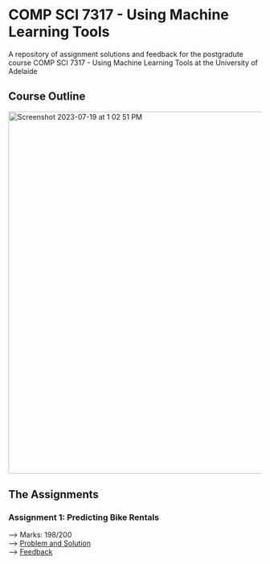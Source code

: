 # COMP SCI 7317 - Using Machine Learning Tools

A repository of assignment solutions and feedback for the postgradute course COMP SCI 7317 - Using Machine Learning Tools at the University of Adelaide

## Course Outline
<img width="721" alt="Screenshot 2023-07-19 at 1 02 51 PM" src="https://github.com/bluebindu/COMP-SCI-7317-Using-Machine-Learning-Tools/assets/5253793/8277e027-3d3d-4b6c-b922-26eb0270d32e">

## The Assignments

### Assignment 1: Predicting Bike Rentals
--> Marks: 198/200\
--> [Problem and Solution](https://github.com/bluebindu/COMP-SCI-7317-Using-Machine-Learning-Tools/blob/main/Assignment%201%20-%20Predicting%20Bike%20Rental%20Data/Assignment-1.ipynb)\
--> [Feedback](https://github.com/bluebindu/COMP-SCI-7317-Using-Machine-Learning-Tools/blob/main/Assignment%201%20-%20Predicting%20Bike%20Rental%20Data/Feedback-Assignment-1.pdf)
